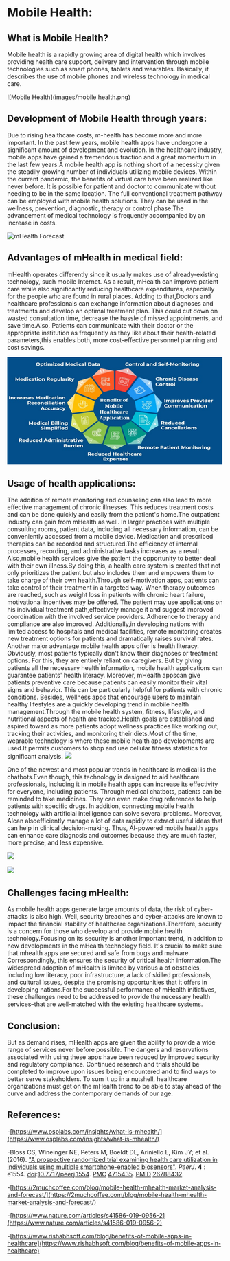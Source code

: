 # Mobile Health:

## What is Mobile Health?

Mobile health is a rapidly growing area of digital health which involves providing health care support, delivery and intervention through mobile technologies such as smart phones, tablets and wearables. Basically, it describes the use of mobile phones and wireless technology in medical care.

![Mobile Health](images/mobile health.png)

## Development of Mobile Health through years:

Due to rising healthcare costs, m-health has become more and more important. In the past few years, mobile health apps have undergone a significant amount of development and evolution. In the healthcare industry, mobile apps have gained a tremendous traction and a great momentum in the last few years.A mobile health app is nothing short of a necessity given the steadily growing number of individuals utilizing mobile devices. Within the current pandemic, the benefits of virtual care have been realized like never before. It is possible for patient and doctor to communicate without needing to be in the same location. The full conventional treatment pathway can be employed with mobile health solutions. They can be used in the wellness, prevention, diagnostic, therapy or control phase.The advancement of medical technology is frequently accompanied by an increase in costs.

![mHealth Forecast](https://2muchcoffee.com/blog/content/images/2020/04/mHealth-market-Forecast.jpg)

## Advantages of mHealth in medical field:

mHealth operates differently since it usually makes use of already-existing technology, such mobile Internet. As a result, mHealth can improve patient care while also significantly reducing healthcare expenditures, especially for the people who are found in rural places. Adding to that,Doctors and healthcare professionals can exchange information about diagnoses and treatments and develop an optimal treatment plan. This could cut down on wasted consultation time, decrease the hassle of missed appointments, and save time.Also, Patients can communicate with their doctor or the appropriate institution as frequently as they like about their health-related parameters,this enables both, more cost-effective personnel planning and cost savings.

![Advantages](images/Advantages.png)

## Usage of health applications:

The addition of remote monitoring and counseling can also lead to more effective management of chronic illnesses. This reduces treatment costs and can be done quickly and easily from the patient's home.The outpatient industry can gain from mHealth as well. In larger practices with multiple consulting rooms, patient data, including all necessary information, can be conveniently accessed from a mobile device. Medication and prescribed therapies can be recorded and structured.The efficiency of internal processes, recording, and administrative tasks increases as a result. Also,mobile health services give the patient the opportunity to better deal with their own illness.By doing this, a health care system is created that not only prioritizes the patient but also includes them and empowers them to take charge of their own health.Through self-motivation apps, patients can take control of their treatment in a targeted way. When therapy outcomes are reached, such as weight loss in patients with chronic heart failure, motivational incentives may be offered. The patient may use applications on his individual treatment path,effectively manage it and suggest improved coordination with the involved service providers. Adherence to therapy and compliance are also improved. Additionally,in developing nations with limited access to hospitals and medical facilities, remote monitoring creates new treatment options for patients and dramatically raises survival rates. Another major advantage mobile health apps offer is health literacy. Obviously, most patients typically don't know their diagnoses or treatment options. For this, they are entirely reliant on caregivers. But by giving patients all the necessary health information, mobile health applications can guarantee patients' health literacy. Moreover, mHealth appscan give patients preventive care because patients can easily monitor their vital signs and behavior. This can be particularly helpful for patients with chronic conditions. Besides, wellness apps that encourage users to maintain healthy lifestyles are a quickly developing trend in mobile health management.Through the mobile health system, fitness, lifestyle, and nutritional aspects of health are tracked.Health goals are established and aspired toward as more patients adopt wellness practices like working out, tracking their activities, and monitoring their diets.Most of the time, wearable technology is where these mobile health app developments are used.It permits customers to shop and use cellular fitness statistics for significant analysis. ![](RackMultipart20230204-1-sxutr5_html_5ff6a259fea20ef4.png)

One of the newest and most popular trends in healthcare is medical is the chatbots.Even though, this technology is designed to aid healthcare professionals, including it in mobile health apps can increase its effectivity for everyone, including patients. Through medical chatbots, patients can be reminded to take medicines. They can even make drug references to help patients with specific drugs. In addition, connecting mobile health technology with artificial intelligence can solve several problems. Moreover, AIcan alsoefficiently manage a lot of data rapidly to extract useful ideas that can help in clinical decision-making. Thus, AI-powered mobile health apps can enhance care diagnosis and outcomes because they are much faster, more precise, and less expensive.

![](RackMultipart20230204-1-sxutr5_html_a8c817547a94f3a.jpg)

![](RackMultipart20230204-1-sxutr5_html_dce65eb1b45508f3.jpg)

## Challenges facing mHealth:

As mobile health apps generate large amounts of data, the risk of cyber-attacks is also high. Well, security breaches and cyber-attacks are known to impact the financial stability of healthcare organizations.Therefore, security is a concern for those who develop and provide mobile health technology.Focusing on its security is another important trend, in addition to new developments in the mHealth technology field. It's crucial to make sure that mhealth apps are secured and safe from bugs and malware. Correspondingly, this ensures the security of critical health information.The widespread adoption of mHealth is limited by various a of obstacles, including low literacy, poor infrastructure, a lack of skilled professionals, and cultural issues, despite the promising opportunities that it offers in developing nations.For the successful performance of mHealth initiatives, these challenges need to be addressed to provide the necessary health services–that are well-matched with the existing healthcare systems.

## Conclusion:

But as demand rises, mHealth apps are given the ability to provide a wide range of services never before possible. The dangers and reservations associated with using these apps have been reduced by improved security and regulatory compliance. Continued research and trials should be completed to improve upon issues being encountered and to find ways to better serve stakeholders. To sum it up in a nutshell, healthcare organizations must get on the mHealth trend to be able to stay ahead of the curve and address the contemporary demands of our age.

## References:

-[https://www.osplabs.com/insights/what-is-mhealth/](https://www.osplabs.com/insights/what-is-mhealth/)

-Bloss CS, Wineinger NE, Peters M, Boeldt DL, Ariniello L, Kim JY; et al. (2016). ["A prospective randomized trial examining health care utilization in individuals using multiple smartphone-enabled biosensors"](https://www.ncbi.nlm.nih.gov/entrez/eutils/elink.fcgi?dbfrom=pubmed&tool=sumsearch.org/cite&retmode=ref&cmd=prlinks&id=26788432). _PeerJ_.  **4** : e1554. [doi](https://www.wikidoc.org/index.php/Digital_object_identifier):[10.7717/peerj.1554](https://doi.org/10.7717%2Fpeerj.1554). [PMC](https://www.wikidoc.org/index.php/PubMed_Central) [4715435](https://www.ncbi.nlm.nih.gov/pmc/articles/PMC4715435). [PMID](https://www.wikidoc.org/index.php?title=PubMed_Identifier&action=edit&redlink=1) [26788432](https://www.ncbi.nlm.nih.gov/pubmed/26788432).

-[https://2muchcoffee.com/blog/mobile-health-mhealth-market-analysis-and-forecast/](https://2muchcoffee.com/blog/mobile-health-mhealth-market-analysis-and-forecast/)

-[https://www.nature.com/articles/s41586-019-0956-2](https://www.nature.com/articles/s41586-019-0956-2)

-[https://www.rishabhsoft.com/blog/benefits-of-mobile-apps-in-healthcare](https://www.rishabhsoft.com/blog/benefits-of-mobile-apps-in-healthcare)

